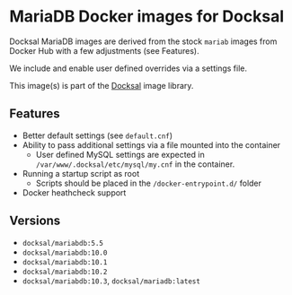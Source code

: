 # MariaDB Docker images for Docksal

Docksal MariaDB images are derived from the stock `mariab` images from Docker Hub with a few adjustments (see Features).  

We include and enable user defined overrides via a settings file. 

This image(s) is part of the [Docksal](http://docksal.io) image library.

## Features

- Better default settings (see `default.cnf`)
- Ability to pass additional settings via a file mounted into the container
  - User defined MySQL settings are expected in `/var/www/.docksal/etc/mysql/my.cnf` in the container.
- Running a startup script as root
  - Scripts should be placed in the `/docker-entrypoint.d/` folder
- Docker heathcheck support

## Versions

- `docksal/mariabdb:5.5`
- `docksal/mariabdb:10.0`
- `docksal/mariabdb:10.1`
- `docksal/mariabdb:10.2`
- `docksal/mariabdb:10.3`, `docksal/mariadb:latest`
